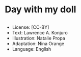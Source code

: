 # Day with my doll

##

##

##

##

##

##

##

##

##
* License: [CC-BY]
* Text: Lawrence A. Konjuro
* Illustration: Natalie Propa
* Adaptation: Nina Orange
* Language: English

